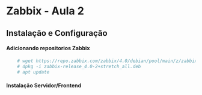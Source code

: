 # Zabbix - Aula 2

## Instalação e Configuração

#### Adicionando repositorios Zabbix

```bash
	# wget https://repo.zabbix.com/zabbix/4.0/debian/pool/main/z/zabbix-release/zabbix-release_4.0-2+stretch_all.deb
	# dpkg -i zabbix-release_4.0-2+stretch_all.deb
	# apt update
```

#### Instalação Servidor/Frontend

```bash

```
